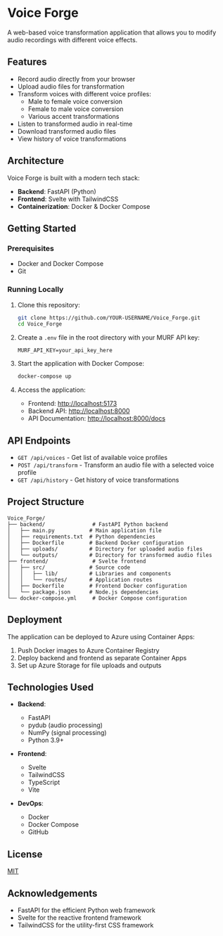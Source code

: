 # Voice Forge

A web-based voice transformation application that allows you to modify audio recordings with different voice effects.

## Features

- Record audio directly from your browser
- Upload audio files for transformation
- Transform voices with different voice profiles:
  - Male to female voice conversion
  - Female to male voice conversion
  - Various accent transformations
- Listen to transformed audio in real-time
- Download transformed audio files
- View history of voice transformations

## Architecture

Voice Forge is built with a modern tech stack:

- **Backend**: FastAPI (Python)
- **Frontend**: Svelte with TailwindCSS
- **Containerization**: Docker & Docker Compose

## Getting Started

### Prerequisites

- Docker and Docker Compose
- Git

### Running Locally

1. Clone this repository:
   ```bash
   git clone https://github.com/YOUR-USERNAME/Voice_Forge.git
   cd Voice_Forge
   ```

2. Create a `.env` file in the root directory with your MURF API key:
   ```
   MURF_API_KEY=your_api_key_here
   ```

3. Start the application with Docker Compose:
   ```bash
   docker-compose up
   ```

4. Access the application:
   - Frontend: [http://localhost:5173](http://localhost:5173)
   - Backend API: [http://localhost:8000](http://localhost:8000)
   - API Documentation: [http://localhost:8000/docs](http://localhost:8000/docs)

## API Endpoints

- `GET /api/voices` - Get list of available voice profiles
- `POST /api/transform` - Transform an audio file with a selected voice profile
- `GET /api/history` - Get history of voice transformations

## Project Structure

```
Voice_Forge/
├── backend/               # FastAPI Python backend
│   ├── main.py           # Main application file
│   ├── requirements.txt  # Python dependencies
│   ├── Dockerfile        # Backend Docker configuration
│   ├── uploads/          # Directory for uploaded audio files
│   └── outputs/          # Directory for transformed audio files
├── frontend/              # Svelte frontend
│   ├── src/              # Source code
│   │   ├── lib/          # Libraries and components
│   │   └── routes/       # Application routes
│   ├── Dockerfile        # Frontend Docker configuration
│   └── package.json      # Node.js dependencies
└── docker-compose.yml     # Docker Compose configuration
```

## Deployment

The application can be deployed to Azure using Container Apps:

1. Push Docker images to Azure Container Registry
2. Deploy backend and frontend as separate Container Apps
3. Set up Azure Storage for file uploads and outputs

## Technologies Used

- **Backend**:
  - FastAPI
  - pydub (audio processing)
  - NumPy (signal processing)
  - Python 3.9+

- **Frontend**:
  - Svelte
  - TailwindCSS
  - TypeScript
  - Vite

- **DevOps**:
  - Docker
  - Docker Compose
  - GitHub

## License

[MIT](LICENSE)

## Acknowledgements

- FastAPI for the efficient Python web framework
- Svelte for the reactive frontend framework
- TailwindCSS for the utility-first CSS framework
